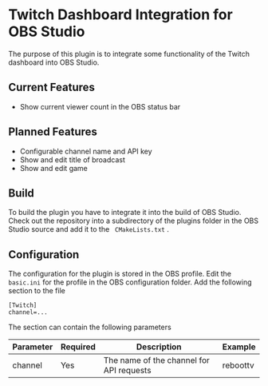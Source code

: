 Twitch Dashboard Integration for OBS Studio
===========================================

The purpose of this plugin is to integrate some functionality of the
Twitch dashboard into OBS Studio.

Current Features
----------------

* Show current viewer count in the OBS status bar

Planned Features
----------------

- Configurable channel name and API key
- Show and edit title of broadcast
- Show and edit game

Build
-----

To build the plugin you have to integrate it into the build of OBS
Studio. Check out the repository into a subdirectory of the plugins
folder in the OBS Studio source and add it to the ` CMakeLists.txt` .

Configuration
-------------

The configuration for the plugin is stored in the OBS profile. Edit the
`basic.ini` for the profile in the OBS configuration folder. Add the
following section to the file

    [Twitch]
    channel=...

The section can contain the following parameters

Parameter | Required | Description | Example
----------|----------|-------------|--------
channel | Yes | The name of the channel for API requests | reboottv
